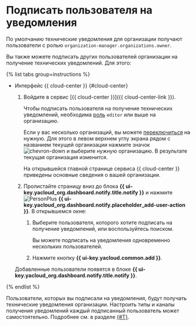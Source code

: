 # Подписать пользователя на уведомления

По умолчанию технические уведомления для организации получают пользователи с ролью `organization-manager.organizations.owner`.

Вы также можете подписать других пользователей организации на получение технических уведомлений. Для этого:

{% list tabs group=instructions %}

- Интерфейс {{ cloud-center }} {#cloud-center}

  1. Войдите в сервис [{{ cloud-center }}]({{ cloud-center-link }}).
  
      Чтобы подписать пользователя на получение технических уведомлений, необходима [роль](../../iam/roles-reference.md#editor) `editor` или выше на организацию.

      Если у вас несколько организаций, вы можете [переключиться](./manage-organizations.md#switch-to-another-org) на нужную. Для этого в левом верхнем углу экрана рядом с названием текущей организации нажмите значок ![chevron-down](../../_assets/console-icons/chevron-down.svg) и выберите нужную организацию. В результате текущая организация изменится.
  
      На открывшейся главной странице сервиса {{ cloud-center }} приведены основные сведения о вашей организации.

  1. Пролистайте страницу вниз до блока **{{ ui-key.yacloud_org.dashboard.notify.title.notify }}** и нажмите ![PersonPlus](../../_assets/console-icons/person-plus.svg) **{{ ui-key.yacloud_org.dashboard.notify.placeholder_add-user-action }}**. В открывшемся окне:

      1. Выберите пользователя, которого хотите подписать на получение уведомлений, или воспользуйтесь поиском.

          Вы можете подписать на уведомления одновременно нескольких пользователей.
      1. Нажмите кнопку **{{ ui-key.yacloud.common.add }}**.

  Добавленные пользователи появятся в блоке **{{ ui-key.yacloud_org.dashboard.notify.title.notify }}**.

{% endlist %}

Пользователи, которых вы подписали на уведомления, будут получать технические уведомления организации. Настроить типы и каналы получения уведомлений каждый подписанный пользователь может самостоятельно. Подробнее см. в разделе [{#T}](../../resource-manager/concepts/notify.md#notification-settings).